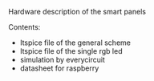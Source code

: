 Hardware description of the smart panels

Contents:
- ltspice file of the general scheme
- ltspice file of the single rgb led
- simulation by everycircuit
- datasheet for raspberry
